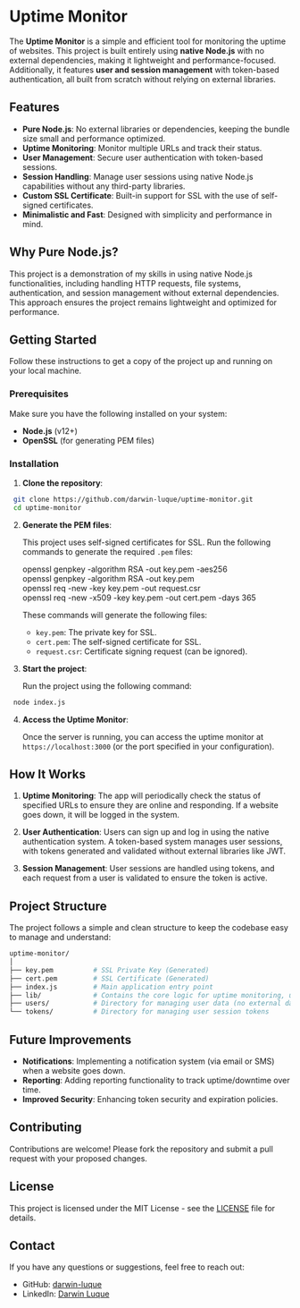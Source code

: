 # Uptime Monitor

The **Uptime Monitor** is a simple and efficient tool for monitoring the uptime of websites. This project is built entirely using **native Node.js** with no external dependencies, making it lightweight and performance-focused. Additionally, it features **user and session management** with token-based authentication, all built from scratch without relying on external libraries.

## Features

- **Pure Node.js**: No external libraries or dependencies, keeping the bundle size small and performance optimized.
- **Uptime Monitoring**: Monitor multiple URLs and track their status.
- **User Management**: Secure user authentication with token-based sessions.
- **Session Handling**: Manage user sessions using native Node.js capabilities without any third-party libraries.
- **Custom SSL Certificate**: Built-in support for SSL with the use of self-signed certificates.
- **Minimalistic and Fast**: Designed with simplicity and performance in mind.

## Why Pure Node.js?

This project is a demonstration of my skills in using native Node.js functionalities, including handling HTTP requests, file systems, authentication, and session management without external dependencies. This approach ensures the project remains lightweight and optimized for performance.

## Getting Started

Follow these instructions to get a copy of the project up and running on your local machine.

### Prerequisites

Make sure you have the following installed on your system:

- **Node.js** (v12+)
- **OpenSSL** (for generating PEM files)

### Installation

1. **Clone the repository**:

  ```bash
   git clone https://github.com/darwin-luque/uptime-monitor.git  
   cd uptime-monitor
  ```

2. **Generate the PEM files**:

   This project uses self-signed certificates for SSL. Run the following commands to generate the required `.pem` files:

   openssl genpkey -algorithm RSA -out key.pem -aes256  
   openssl genpkey -algorithm RSA -out key.pem  
   openssl req -new -key key.pem -out request.csr  
   openssl req -new -x509 -key key.pem -out cert.pem -days 365  

   These commands will generate the following files:
   - `key.pem`: The private key for SSL.
   - `cert.pem`: The self-signed certificate for SSL.
   - `request.csr`: Certificate signing request (can be ignored).

3. **Start the project**:

   Run the project using the following command:

  ```bash
   node index.js
  ```

4. **Access the Uptime Monitor**:

   Once the server is running, you can access the uptime monitor at `https://localhost:3000` (or the port specified in your configuration).

## How It Works

1. **Uptime Monitoring**: 
   The app will periodically check the status of specified URLs to ensure they are online and responding. If a website goes down, it will be logged in the system.
   
2. **User Authentication**:
   Users can sign up and log in using the native authentication system. A token-based system manages user sessions, with tokens generated and validated without external libraries like JWT.

3. **Session Management**:
   User sessions are handled using tokens, and each request from a user is validated to ensure the token is active.

## Project Structure

The project follows a simple and clean structure to keep the codebase easy to manage and understand:

```bash
uptime-monitor/  
│  
├── key.pem          # SSL Private Key (Generated)  
├── cert.pem         # SSL Certificate (Generated)  
├── index.js         # Main application entry point  
├── lib/             # Contains the core logic for uptime monitoring, user management, etc.  
├── users/           # Directory for managing user data (no external database)  
└── tokens/          # Directory for managing user session tokens  
```

## Future Improvements

- **Notifications**: Implementing a notification system (via email or SMS) when a website goes down.
- **Reporting**: Adding reporting functionality to track uptime/downtime over time.
- **Improved Security**: Enhancing token security and expiration policies.

## Contributing

Contributions are welcome! Please fork the repository and submit a pull request with your proposed changes.

## License

This project is licensed under the MIT License - see the [LICENSE](LICENSE) file for details.

## Contact

If you have any questions or suggestions, feel free to reach out:

- GitHub: [darwin-luque](https://github.com/darwin-luque)
- LinkedIn: [Darwin Luque](https://www.linkedin.com/in/darwin-luque/)
